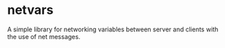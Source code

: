 netvars
=======

A simple library for networking variables between server and clients with the use of net messages.
